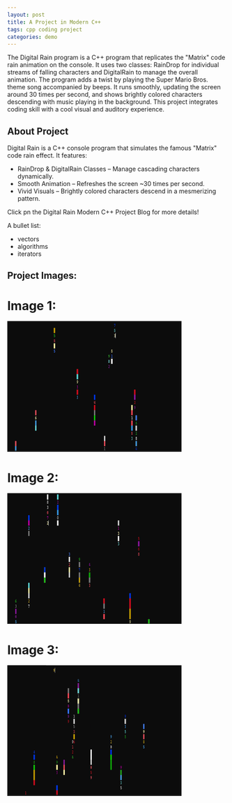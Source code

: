```yaml
---
layout: post
title: A Project in Modern C++
tags: cpp coding project
categories: demo
---
```


The Digital Rain program is a C++ program that replicates the "Matrix" code rain animation on the console. It uses two classes: RainDrop for individual streams of falling characters and DigitalRain to manage the overall animation. The program adds a twist by playing the Super Mario Bros. theme song accompanied by beeps. It runs smoothly, updating the screen around 30 times per second, and shows brightly colored characters descending with music playing in the background. This project integrates coding skill with a cool visual and auditory experience.

## About Project

Digital Rain is a C++ console program that simulates the famous "Matrix" code rain effect. It features:

- RainDrop & DigitalRain Classes – Manage cascading characters dynamically.
- Smooth Animation – Refreshes the screen ~30 times per second.
- Vivid Visuals – Brightly colored characters descend in a mesmerizing pattern.

 Click pn the Digital Rain Modern C++ Project Blog for more details!

A bullet list:

- vectors
- algorithms
- iterators

## Project Images:

# Image 1:
<img src="docs/assets/images/raindropimg.png" width="400" height="300">

# Image 2:
<img src="docs/assets/images/raindropimg2.png" width="400" height="300">

# Image 3:
<img src="docs/assets/images/raindropimg3.png" width="400" height="300">
